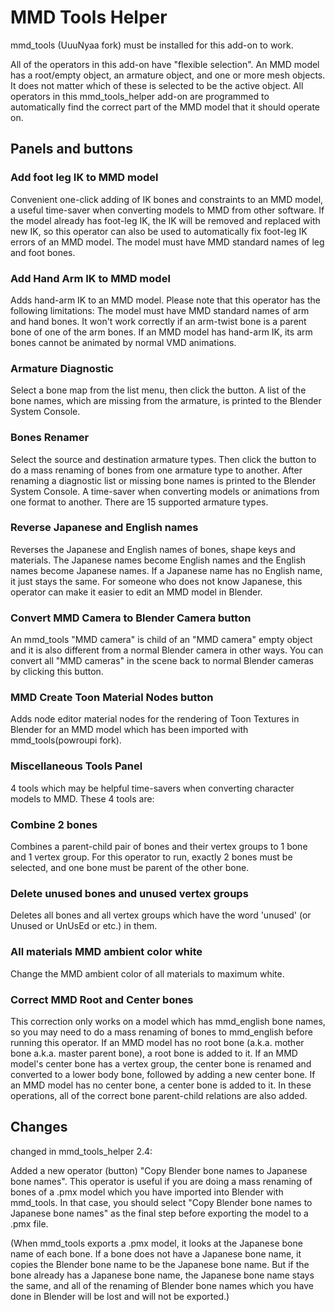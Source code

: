 # MMD Tools Helper

mmd_tools (UuuNyaa fork) must be installed for this add-on to work.

All of the operators in this add-on have "flexible selection". An MMD model has a root/empty object, an armature object, and one or more mesh objects. It does not matter which of these is selected to be the active object. All operators in this mmd_tools_helper add-on are programmed to automatically find the correct part of the MMD model that it should operate on.

## Panels and buttons

### Add foot leg IK to MMD model

Convenient one-click adding of IK bones and constraints to an MMD model, a useful time-saver when converting models to MMD from other software. If the model already has foot-leg IK, the IK will be removed and replaced with new IK, so this operator can also be used to automatically fix foot-leg IK errors of an MMD model. The model must have MMD standard names of leg and foot bones.

### Add Hand Arm IK to MMD model

Adds hand-arm IK to an MMD model. Please note that this operator has the following limitations:
The model must have MMD standard names of arm and hand bones.
It won't work correctly if an arm-twist bone is a parent bone of one of the arm bones.
If an MMD model has hand-arm IK, its arm bones cannot be animated by normal VMD animations.

### Armature Diagnostic

Select a bone map from the list menu, then click the button. A list of the bone names, which are missing from the armature, is printed to the Blender System Console.

### Bones Renamer

Select the source and destination armature types. Then click the button to do a mass renaming of bones from one armature type to another. After renaming a diagnostic list or missing bone names is printed to the Blender System Console. A time-saver when converting models or animations from one format to another. There are 15 supported armature types.

### Reverse Japanese and English names

Reverses the Japanese and English names of bones, shape keys and materials. The Japanese names become English names and the English names become Japanese names. If a Japanese name has no English name, it just stays the same. For someone who does not know Japanese, this operator can make it easier to edit an MMD model in Blender.

### Convert MMD Camera to Blender Camera button

An mmd_tools "MMD camera" is child of an "MMD camera" empty object and it is also different from a normal Blender camera in other ways. You can convert all "MMD cameras" in the scene back to normal Blender cameras by clicking this button.

### MMD Create Toon Material Nodes button

Adds node editor material nodes for the rendering of Toon Textures in Blender for an MMD model which has been imported with mmd_tools(powroupi fork).

### Miscellaneous Tools Panel

4 tools which may be helpful time-savers when converting character models to MMD. These 4 tools are:

### Combine 2 bones

Combines a parent-child pair of bones and their vertex groups to 1 bone and 1 vertex group.
For this operator to run, exactly 2 bones must be selected, and one bone must be parent of the other bone.

### Delete unused bones and unused vertex groups

Deletes all bones and all vertex groups which have the word 'unused' (or Unused or UnUsEd or etc.) in them.

### All materials MMD ambient color white

Change the MMD ambient color of all materials to maximum white.

### Correct MMD Root and Center bones

This correction only works on a model which has mmd_english bone names, so you may need to do a mass renaming of bones to mmd_english before running this operator. If an MMD model has no root bone (a.k.a. mother bone a.k.a. master parent bone), a root bone is added to it. If an MMD model's center bone has a vertex group, the center bone is renamed and converted to a lower body bone, followed by adding a new center bone. If an MMD model has no center bone, a center bone is added to it. In these operations, all of the correct bone parent-child relations are also added.

## Changes

changed in mmd_tools_helper 2.4:

Added a new operator (button) "Copy Blender bone names to Japanese bone names".
This operator is useful if you are doing a mass renaming of bones of a .pmx model which you have imported into Blender with mmd_tools. In that case, you should select "Copy Blender bone names to Japanese bone names" as the final step before exporting the model to a .pmx file.

(When mmd_tools exports a .pmx model, it looks at the Japanese bone name of each bone. If a bone does not have a Japanese bone name, it copies the Blender bone name to be the Japanese bone name. But if the bone already has a Japanese bone name, the Japanese bone name stays the same, and all of the renaming of Blender bone names which you have done in Blender will be lost and will not be exported.)
